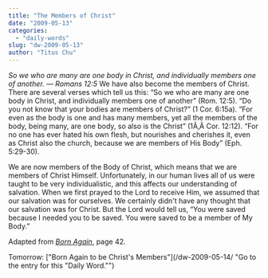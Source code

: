 ```yaml
---
title: "The Members of Christ"
date: "2009-05-13"
categories: 
  - "daily-words"
slug: "dw-2009-05-13"
author: "Titus Chu"
---
```


_So we who are many are one body in Christ, and individually members one of another. — Romans 12:5_ We have also become the members of Christ. There are several verses which tell us this: “So we who are many are one body in Christ, and individually members one of another” (Rom. 12:5). “Do you not know that your bodies are members of Christ?” (1 Cor. 6:15a). “For even as the body is one and has many members, yet all the members of the body, being many, are one body, so also is the Christ” (1Ã‚Â Cor. 12:12). “For no one has ever hated his own flesh, but nourishes and cherishes it, even as Christ also the church, because we are members of His Body” (Eph. 5:29-30).

We are now members of the Body of Christ, which means that we are members of Christ Himself. Unfortunately, in our human lives all of us were taught to be very individualistic, and this affects our understanding of salvation. When we first prayed to the Lord to receive Him, we assumed that our salvation was for ourselves. We certainly didn't have any thought that our salvation was for Christ. But the Lord would tell us, “You were saved because I needed you to be saved. You were saved to be a member of My Body.”

Adapted from _[Born Again](/book-born-again/)_, page 42.

Tomorrow: ["Born Again to be Christ's Members"](/dw-2009-05-14/ "Go to the entry for this "Daily Word."")
